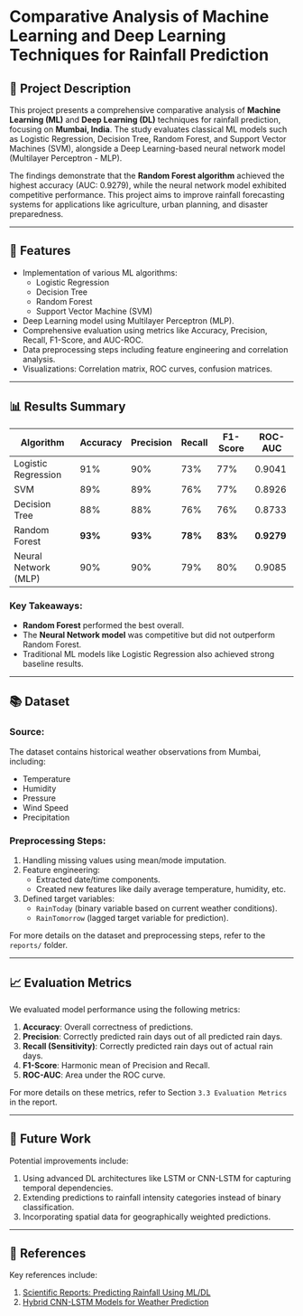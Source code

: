 # Comparative Analysis of Machine Learning and Deep Learning Techniques for Rainfall Prediction

## 📜 Project Description
This project presents a comprehensive comparative analysis of **Machine Learning (ML)** and **Deep Learning (DL)** techniques for rainfall prediction, focusing on **Mumbai, India**. The study evaluates classical ML models such as Logistic Regression, Decision Tree, Random Forest, and Support Vector Machines (SVM), alongside a Deep Learning-based neural network model (Multilayer Perceptron - MLP).

The findings demonstrate that the **Random Forest algorithm** achieved the highest accuracy (AUC: 0.9279), while the neural network model exhibited competitive performance. This project aims to improve rainfall forecasting systems for applications like agriculture, urban planning, and disaster preparedness.

---

## 🚀 Features
- Implementation of various ML algorithms:
  - Logistic Regression
  - Decision Tree
  - Random Forest
  - Support Vector Machine (SVM)
- Deep Learning model using Multilayer Perceptron (MLP).
- Comprehensive evaluation using metrics like Accuracy, Precision, Recall, F1-Score, and AUC-ROC.
- Data preprocessing steps including feature engineering and correlation analysis.
- Visualizations: Correlation matrix, ROC curves, confusion matrices.

---

## 📊 Results Summary
| Algorithm            | Accuracy | Precision | Recall | F1-Score | ROC-AUC |
|----------------------|----------|-----------|--------|----------|---------|
| Logistic Regression  | 91%      | 90%       | 73%    | 77%      | 0.9041  |
| SVM                  | 89%      | 89%       | 76%    | 77%      | 0.8926  |
| Decision Tree        | 88%      | 88%       | 76%    | 76%      | 0.8733  |
| Random Forest        | **93%**  | **93%**   | **78%**| **83%**  | **0.9279** |
| Neural Network (MLP) | 90%      | 90%       | 79%    | 80%      | 0.9085  |

### Key Takeaways:
- **Random Forest** performed the best overall.
- The **Neural Network model** was competitive but did not outperform Random Forest.
- Traditional ML models like Logistic Regression also achieved strong baseline results.

---

## 📚 Dataset

### Source:
The dataset contains historical weather observations from Mumbai, including:
- Temperature
- Humidity
- Pressure
- Wind Speed
- Precipitation

### Preprocessing Steps:
1. Handling missing values using mean/mode imputation.
2. Feature engineering:
   - Extracted date/time components.
   - Created new features like daily average temperature, humidity, etc.
3. Defined target variables:
   - `RainToday` (binary variable based on current weather conditions).
   - `RainTomorrow` (lagged target variable for prediction).

For more details on the dataset and preprocessing steps, refer to the `reports/` folder.

---

## 📈 Evaluation Metrics

We evaluated model performance using the following metrics:
1. **Accuracy**: Overall correctness of predictions.
2. **Precision**: Correctly predicted rain days out of all predicted rain days.
3. **Recall (Sensitivity)**: Correctly predicted rain days out of actual rain days.
4. **F1-Score**: Harmonic mean of Precision and Recall.
5. **ROC-AUC**: Area under the ROC curve.

For more details on these metrics, refer to Section `3.3 Evaluation Metrics` in the report.

---

## 🌟 Future Work

Potential improvements include:
1. Using advanced DL architectures like LSTM or CNN-LSTM for capturing temporal dependencies.
2. Extending predictions to rainfall intensity categories instead of binary classification.
3. Incorporating spatial data for geographically weighted predictions.

---

## 🔗 References

Key references include:
1. [Scientific Reports: Predicting Rainfall Using ML/DL](https://www.nature.com/articles/s41598-024-77687-x)
2. [Hybrid CNN-LSTM Models for Weather Prediction](https://iwaponline.com/ws/article/22/5/4902/88212)

